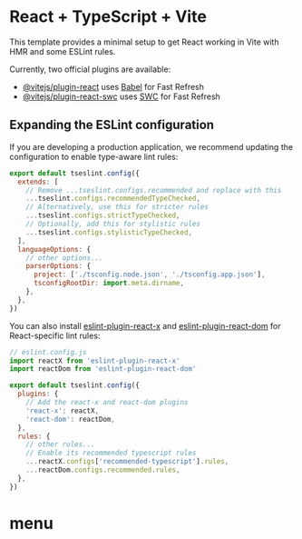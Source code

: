 # React + TypeScript + Vite

This template provides a minimal setup to get React working in Vite with HMR and some ESLint rules.

Currently, two official plugins are available:

- [@vitejs/plugin-react](https://github.com/vitejs/vite-plugin-react/blob/main/packages/plugin-react/README.md) uses [Babel](https://babeljs.io/) for Fast Refresh
- [@vitejs/plugin-react-swc](https://github.com/vitejs/vite-plugin-react-swc) uses [SWC](https://swc.rs/) for Fast Refresh

## Expanding the ESLint configuration

If you are developing a production application, we recommend updating the configuration to enable type-aware lint rules:

```js
export default tseslint.config({
  extends: [
    // Remove ...tseslint.configs.recommended and replace with this
    ...tseslint.configs.recommendedTypeChecked,
    // Alternatively, use this for stricter rules
    ...tseslint.configs.strictTypeChecked,
    // Optionally, add this for stylistic rules
    ...tseslint.configs.stylisticTypeChecked,
  ],
  languageOptions: {
    // other options...
    parserOptions: {
      project: ['./tsconfig.node.json', './tsconfig.app.json'],
      tsconfigRootDir: import.meta.dirname,
    },
  },
})
```

You can also install [eslint-plugin-react-x](https://github.com/Rel1cx/eslint-react/tree/main/packages/plugins/eslint-plugin-react-x) and [eslint-plugin-react-dom](https://github.com/Rel1cx/eslint-react/tree/main/packages/plugins/eslint-plugin-react-dom) for React-specific lint rules:

```js
// eslint.config.js
import reactX from 'eslint-plugin-react-x'
import reactDom from 'eslint-plugin-react-dom'

export default tseslint.config({
  plugins: {
    // Add the react-x and react-dom plugins
    'react-x': reactX,
    'react-dom': reactDom,
  },
  rules: {
    // other rules...
    // Enable its recommended typescript rules
    ...reactX.configs['recommended-typescript'].rules,
    ...reactDom.configs.recommended.rules,
  },
})
```
# menu

